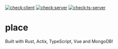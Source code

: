 [![check:client](https://github.com/angelsflyinhell/place/actions/workflows/client_check.yml/badge.svg)](https://github.com/angelsflyinhell/place/actions/workflows/client_check.yml)
[![check:server](https://github.com/angelsflyinhell/place/actions/workflows/server_check.yml/badge.svg)](https://github.com/angelsflyinhell/place/actions/workflows/server_check.yml)
[![check:ts-server](https://github.com/angelsflyinhell/place/actions/workflows/ts-server_check.yml/badge.svg)](https://github.com/angelsflyinhell/place/actions/workflows/ts-server_check.yml)
# place
Built with Rust, Actix, TypeScript, Vue and MongoDB!
